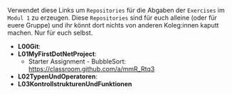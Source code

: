 Verwendet diese Links um ``Repositories`` für die Abgaben der ``Exercises`` im ``Modul 1`` zu erzeugen. Diese ``Repositories`` sind für euch alleine (oder für euere Gruppe) und ihr könnt dort nichts von anderen Koleg:innen kaputt machen. Nur für euch selbst. 

* **L00Git**:
* **L01MyFirstDotNetProject**:
    * Starter Assignment - BubbleSort: https://classroom.github.com/a/mmR_Rtq3 
* **L02TypenUndOperatoren**:
* **L03KontrollstrukturenUndFunktionen**

